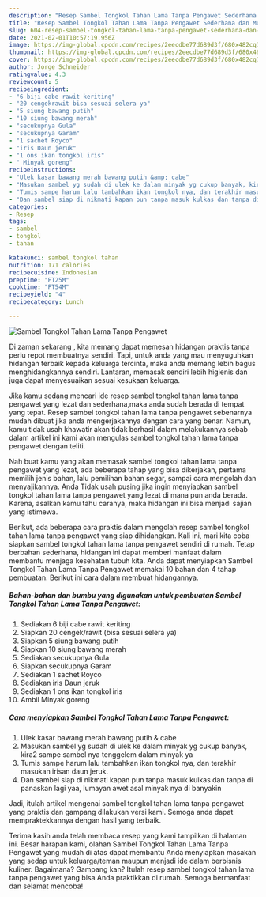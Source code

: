 ```yaml
---
description: "Resep Sambel Tongkol Tahan Lama Tanpa Pengawet Sederhana dan Mudah Dibuat"
title: "Resep Sambel Tongkol Tahan Lama Tanpa Pengawet Sederhana dan Mudah Dibuat"
slug: 604-resep-sambel-tongkol-tahan-lama-tanpa-pengawet-sederhana-dan-mudah-dibuat
date: 2021-02-01T10:57:19.956Z
image: https://img-global.cpcdn.com/recipes/2eecdbe77d689d3f/680x482cq70/sambel-tongkol-tahan-lama-tanpa-pengawet-foto-resep-utama.jpg
thumbnail: https://img-global.cpcdn.com/recipes/2eecdbe77d689d3f/680x482cq70/sambel-tongkol-tahan-lama-tanpa-pengawet-foto-resep-utama.jpg
cover: https://img-global.cpcdn.com/recipes/2eecdbe77d689d3f/680x482cq70/sambel-tongkol-tahan-lama-tanpa-pengawet-foto-resep-utama.jpg
author: Jorge Schneider
ratingvalue: 4.3
reviewcount: 5
recipeingredient:
- "6 biji cabe rawit keriting"
- "20 cengekrawit bisa sesuai selera ya"
- "5 siung bawang putih"
- "10 siung bawang merah"
- "secukupnya Gula"
- "secukupnya Garam"
- "1 sachet Royco"
- "iris Daun jeruk"
- "1 ons ikan tongkol iris"
- " Minyak goreng"
recipeinstructions:
- "Ulek kasar bawang merah bawang putih &amp; cabe"
- "Masukan sambel yg sudah di ulek ke dalam minyak yg cukup banyak, kira2 sampe sambel nya tenggelem dalam minyak ya"
- "Tumis sampe harum lalu tambahkan ikan tongkol nya, dan terakhir masukan irisan daun jeruk."
- "Dan sambel siap di nikmati kapan pun tanpa masuk kulkas dan tanpa di panaskan lagi yaa, lumayan awet asal minyak nya di banyakin"
categories:
- Resep
tags:
- sambel
- tongkol
- tahan

katakunci: sambel tongkol tahan 
nutrition: 171 calories
recipecuisine: Indonesian
preptime: "PT25M"
cooktime: "PT54M"
recipeyield: "4"
recipecategory: Lunch

---
```



![Sambel Tongkol Tahan Lama Tanpa Pengawet](https://img-global.cpcdn.com/recipes/2eecdbe77d689d3f/680x482cq70/sambel-tongkol-tahan-lama-tanpa-pengawet-foto-resep-utama.jpg)

Di zaman  sekarang , kita memang dapat memesan hidangan praktis tanpa perlu repot membuatnya sendiri. Tapi, untuk anda yang mau menyuguhkan hidangan terbaik kepada keluarga tercinta, maka anda memang lebih bagus menghidangkannya sendiri. Lantaran, memasak sendiri lebih higienis dan juga dapat menyesuaikan sesuai kesukaan keluarga.

Jika kamu sedang mencari ide resep sambel tongkol tahan lama tanpa pengawet yang lezat dan sederhana,maka anda sudah berada di tempat yang tepat. Resep sambel tongkol tahan lama tanpa pengawet  sebenarnya mudah dibuat jika anda mengerjakannya dengan cara yang benar. Namun, kamu tidak usah khawatir akan tidak berhasil dalam melakukannya 
sebab dalam artikel ini kami akan mengulas sambel tongkol tahan lama tanpa pengawet dengan teliti.  



Nah buat kamu yang akan memasak sambel tongkol tahan lama tanpa pengawet yang lezat, ada beberapa tahap yang bisa dikerjakan, pertama memilih jenis bahan, lalu pemilihan bahan segar, sampai cara mengolah dan menyajikannya. Anda Tidak usah pusing jika ingin menyiapkan sambel tongkol tahan lama tanpa pengawet yang lezat di mana pun anda berada. Karena, asalkan kamu  tahu caranya, maka hidangan ini bisa menjadi sajian yang istimewa.

Berikut, ada beberapa cara praktis  dalam mengolah resep sambel tongkol tahan lama tanpa pengawet yang siap dihidangkan. Kali ini, mari kita coba siapkan sambel tongkol tahan lama tanpa pengawet sendiri di rumah. Tetap berbahan sederhana, hidangan ini dapat memberi manfaat dalam membantu menjaga kesehatan tubuh kita. Anda dapat menyiapkan Sambel Tongkol Tahan Lama Tanpa Pengawet memakai 10 bahan dan 4 tahap pembuatan. Berikut ini cara dalam membuat hidangannya.

<!--inarticleads1-->

##### Bahan-bahan dan bumbu yang digunakan untuk pembuatan Sambel Tongkol Tahan Lama Tanpa Pengawet:

1. Sediakan 6 biji cabe rawit keriting
1. Siapkan 20 cengek/rawit (bisa sesuai selera ya)
1. Siapkan 5 siung bawang putih
1. Siapkan 10 siung bawang merah
1. Sediakan secukupnya Gula
1. Siapkan secukupnya Garam
1. Sediakan 1 sachet Royco
1. Sediakan iris Daun jeruk
1. Sediakan 1 ons ikan tongkol iris
1. Ambil  Minyak goreng




<!--inarticleads2-->

##### Cara menyiapkan Sambel Tongkol Tahan Lama Tanpa Pengawet:

1. Ulek kasar bawang merah bawang putih &amp; cabe
1. Masukan sambel yg sudah di ulek ke dalam minyak yg cukup banyak, kira2 sampe sambel nya tenggelem dalam minyak ya
1. Tumis sampe harum lalu tambahkan ikan tongkol nya, dan terakhir masukan irisan daun jeruk.
1. Dan sambel siap di nikmati kapan pun tanpa masuk kulkas dan tanpa di panaskan lagi yaa, lumayan awet asal minyak nya di banyakin




Jadi, itulah artikel mengenai  sambel tongkol tahan lama tanpa pengawet  yang praktis dan gampang dilakukan versi kami. Semoga anda dapat mempraktekkannya dengan hasil yang terbaik. 

Terima kasih anda telah membaca resep yang kami tampilkan di halaman ini. Besar harapan kami, olahan  Sambel Tongkol Tahan Lama Tanpa Pengawet yang mudah di atas dapat membantu Anda menyiapkan masakan yang sedap untuk keluarga/teman maupun menjadi ide dalam berbisnis kuliner. Bagaimana? Gampang kan? Itulah resep sambel tongkol tahan lama tanpa pengawet yang bisa Anda praktikkan di rumah. Semoga bermanfaat dan selamat mencoba!

